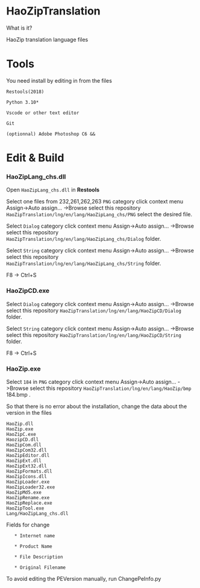 # HaoZipTranslation
What is it?

HaoZip translation language files

# Tools
 
You need install by editing in from the files

    Restools(2018)
    
    Python 3.10*
    
    Vscode or other text editor
    
    Git
    
    (optionnal) Adobe Photoshop C6 &&

# Edit & Build
### HaoZipLang_chs.dll
Open `HaoZipLang_chs.dll` in **Restools** 
    
   Select one files from 232,261,262,263  `PNG` category click context menu Assign->Auto assign... ->Browse select this repository `HaoZipTranslation/lng/en/lang/HaoZipLang_chs/PNG` select the desired file.
    

   Select `Dialog` category click context menu Assign->Auto assign... ->Browse select this repository `HaoZipTranslation/lng/en/lang/HaoZipLang_chs/Dialog` folder.
    
   Select `String` category click context menu Assign->Auto assign... ->Browse select this repository `HaoZipTranslation/lng/en/lang/HaoZipLang_chs/String` folder.
    
       
   F8 -> Ctrl+S
   
   
  ### HaoZipCD.exe
  
   Select `Dialog` category click context menu Assign->Auto assign... ->Browse select this repository `HaoZipTranslation/lng/en/lang/HaoZipCD/Dialog` folder.
    
   Select `String` category click context menu Assign->Auto assign... ->Browse select this repository `HaoZipTranslation/lng/en/lang/HaoZipCD/String` folder.

 F8 -> Ctrl+S
 
  ### HaoZip.exe
 Select `184` in `PNG` category click context menu Assign->Auto assign... ->Browse select this repository `HaoZipTranslation/lng/en/lang/HaoZip/bmp` 184.bmp .
    
So that there is no error about the installation, change the data about the version in the files



    HaoZip.dll
    HaoZip.exe
    HaoZipC.exe
    HaozipCD.dll
    HaoZipCom.dll
    HaoZipCom32.dll
    HaoZipEditor.dll
    HaoZipExt.dll
    HaoZipExt32.dll
    HaoZipFormats.dll
    HaoZipIcons.dll
    HaoZipLoader.exe
    HaoZipLoader32.exe
    HaoZipMd5.exe
    HaoZipRename.exe
    HaoZipReplace.exe
    HaoZipTool.exe
    Lang/HaoZipLang_chs.dll
    
   Fields for change
   
       * Internet name
       
       * Product Name
       
       * File Description
       
       * Original Filename
       
To avoid editing the PEVersion manually, run ChangePeInfo.py
  
  
